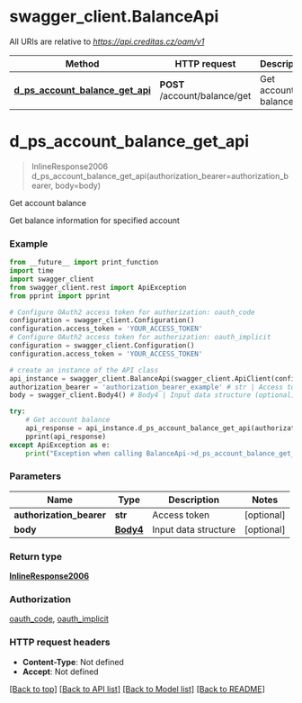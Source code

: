 # swagger_client.BalanceApi

All URIs are relative to *https://api.creditas.cz/oam/v1*

Method | HTTP request | Description
------------- | ------------- | -------------
[**d_ps_account_balance_get_api**](BalanceApi.md#d_ps_account_balance_get_api) | **POST** /account/balance/get | Get account balance


# **d_ps_account_balance_get_api**
> InlineResponse2006 d_ps_account_balance_get_api(authorization_bearer=authorization_bearer, body=body)

Get account balance

Get balance information for specified account

### Example
```python
from __future__ import print_function
import time
import swagger_client
from swagger_client.rest import ApiException
from pprint import pprint

# Configure OAuth2 access token for authorization: oauth_code
configuration = swagger_client.Configuration()
configuration.access_token = 'YOUR_ACCESS_TOKEN'
# Configure OAuth2 access token for authorization: oauth_implicit
configuration = swagger_client.Configuration()
configuration.access_token = 'YOUR_ACCESS_TOKEN'

# create an instance of the API class
api_instance = swagger_client.BalanceApi(swagger_client.ApiClient(configuration))
authorization_bearer = 'authorization_bearer_example' # str | Access token (optional)
body = swagger_client.Body4() # Body4 | Input data structure (optional)

try:
    # Get account balance
    api_response = api_instance.d_ps_account_balance_get_api(authorization_bearer=authorization_bearer, body=body)
    pprint(api_response)
except ApiException as e:
    print("Exception when calling BalanceApi->d_ps_account_balance_get_api: %s\n" % e)
```

### Parameters

Name | Type | Description  | Notes
------------- | ------------- | ------------- | -------------
 **authorization_bearer** | **str**| Access token | [optional] 
 **body** | [**Body4**](Body4.md)| Input data structure | [optional] 

### Return type

[**InlineResponse2006**](InlineResponse2006.md)

### Authorization

[oauth_code](../README.md#oauth_code), [oauth_implicit](../README.md#oauth_implicit)

### HTTP request headers

 - **Content-Type**: Not defined
 - **Accept**: Not defined

[[Back to top]](#) [[Back to API list]](../README.md#documentation-for-api-endpoints) [[Back to Model list]](../README.md#documentation-for-models) [[Back to README]](../README.md)

